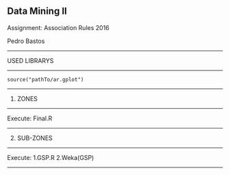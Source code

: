 Data Mining II
----------------------------------------------------------------

Assignment: Association Rules 2016

Pedro Bastos

*********************************************
USED LIBRARYS
*********************************************
```
source("pathTo/ar.gplot")
```
*********************************************

1. ZONES
*********************************************
Execute: Final.R
******************************************

2. SUB-ZONES
******************************************
Execute: 
1.GSP.R
2.Weka(GSP)
******************************************

